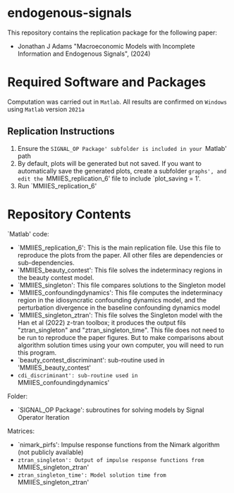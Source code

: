 # endogenous-signals

This repository contains the replication package for the following paper:

* Jonathan J Adams "Macroeconomic Models with Incomplete Information and Endogenous Signals", (2024)

# Required Software and Packages

Computation was carried out in `Matlab`.  All results are confirmed on `Windows` using `Matlab` version `2021a`

## Replication Instructions

1. Ensure the `SIGNAL_OP Package' subfolder is included in your `Matlab' path
2. By default, plots will be generated but not saved.  If you want to automatically save the generated plots, create a subfolder `graphs', and edit the `MMIIES_replication_6' file to include `plot_saving = 1'.
3. Run `MMIIES_replication_6'


# Repository Contents

`Matlab' code:

* `MMIIES_replication_6': This is the main replication file.  Use this file to reproduce the plots from the paper. All other files are dependencies or sub-dependencies.
* `MMIIES_beauty_contest': This file solves the indeterminacy regions in the beauty contest model.
* `MMIIES_singleton': This file compares solutions to the Singleton model
* `MMIIES_confoundingdynamics': This file computes the indeterminacy region in the idiosyncratic confounding dynamics model, and the perturbation divergence in the baseline confounding dynamics model
* `MMIIES_singleton_ztran': This file solves the Singleton model with the Han et al (2022) z-tran toolbox; it produces the output fils "ztran_singleton" and "ztran_singleton_time".  This file does not need to be run to reproduce the paper figures.  But to make comparisons about algorithm solution times using your own computer, you will need to run this program.
* `beauty_contest_discriminant': sub-routine used in 'MMIIES_beauty_contest'
* `cdi_discriminant': sub-routine used in `MMIIES_confoundingdynamics' 

Folder:

* `SIGNAL_OP Package': subroutines for solving models by Signal Operator Iteration

Matrices:

* `nimark_pirfs': Impulse response functions from the Nimark algorithm (not publicly available)
* `ztran_singleton': Output of impulse response functions from `MMIIES_singleton_ztran'
* `ztran_singleton_time': Model solution time from `MMIIES_singleton_ztran'


